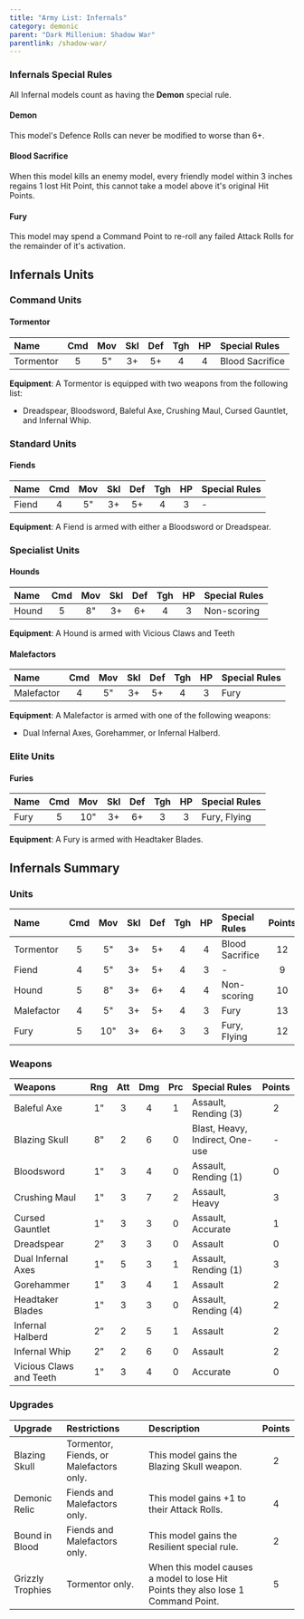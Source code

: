 ```yaml
---
title: "Army List: Infernals"
category: demonic
parent: "Dark Millenium: Shadow War"
parentlink: /shadow-war/
---
```


### Infernals Special Rules

All Infernal models count as having the **Demon** special rule.

#### Demon

This model's Defence Rolls can never be modified to worse than 6+.

#### Blood Sacrifice

When this model kills an enemy model, every friendly model within 3 inches regains 1 lost Hit Point, this cannot take a model above it's original Hit Points.

#### Fury

This model may spend a Command Point to re-roll any failed Attack Rolls for the remainder of it's activation.

## Infernals Units

### Command Units

#### Tormentor

| Name               | Cmd | Mov | Skl | Def | Tgh | HP  | Special Rules     | 
| :----------------- | :-: | :-: | :-: | :-: | :-: | :-: | :---------------- |
| Tormentor          |  5  |  5" |  3+ |  5+ |  4  |  4  | Blood Sacrifice   |

**Equipment**: A Tormentor is equipped with two weapons from the following list:

- Dreadspear, Bloodsword, Baleful Axe, Crushing Maul, Cursed Gauntlet, and Infernal Whip.

### Standard Units

#### Fiends

| Name               | Cmd | Mov | Skl | Def | Tgh | HP  | Special Rules                |
| :----------------- | :-: | :-: | :-: | :-: | :-: | :-: | :--------------------------- |
| Fiend              |  4  |  5" |  3+ |  5+ |  4  |  3  | -                            |

**Equipment**: A Fiend is armed with either a Bloodsword or Dreadspear.

### Specialist Units

#### Hounds

| Name               | Cmd | Mov | Skl | Def | Tgh | HP  | Special Rules             | 
| :----------------- | :-: | :-: | :-: | :-: | :-: | :-: | :------------------------ |
| Hound              |  5  |  8" |  3+ |  6+ |  4  |  3  | Non-scoring               |

**Equipment**: A Hound is armed with Vicious Claws and Teeth

#### Malefactors

| Name               | Cmd | Mov | Skl | Def | Tgh | HP  | Special Rules             | 
| :----------------- | :-: | :-: | :-: | :-: | :-: | :-: | :------------------------ |
| Malefactor         |  4  |  5" |  3+ |  5+ |  4  |  3  | Fury                      |

**Equipment**: A Malefactor is armed with one of the following weapons:

- Dual Infernal Axes, Gorehammer, or Infernal Halberd.

### Elite Units

#### Furies

| Name               | Cmd | Mov | Skl | Def | Tgh | HP  | Special Rules             |
| :----------------- | :-: | :-: | :-: | :-: | :-: | :-: | :------------------------ |
| Fury               |  5  | 10" |  3+ |  6+ |  3  |  3  | Fury, Flying              |

**Equipment**: A Fury is armed with Headtaker Blades.

## Infernals Summary

### Units

| Name            | Cmd | Mov | Skl | Def | Tgh | HP  | Special Rules             | Points |
| :-------------- | :-: | :-: | :-: | :-: | :-: | :-: | :------------------------ | :----: |
| Tormentor       |  5  |  5" |  3+ |  5+ |  4  |  4  | Blood Sacrifice           | 12     |
| Fiend           |  4  |  5" |  3+ |  5+ |  4  |  3  | -                         | 9      |
| Hound           |  5  |  8" |  3+ |  6+ |  4  |  4  | Non-scoring               | 10     |
| Malefactor      |  4  |  5" |  3+ |  5+ |  4  |  3  | Fury                      | 13     |
| Fury            |  5  | 10" |  3+ |  6+ |  3  |  3  | Fury, Flying              | 12     |

### Weapons

| Weapons                 | Rng | Att | Dmg | Prc | Special Rules                   | Points |
| :---------------------- | :-: | :-: | :-: | :-: | :------------------------------ | :----: |
| Baleful Axe             | 1"  | 3   | 4   | 1   | Assault, Rending (3)            | 2      |
| Blazing Skull           | 8"  | 2   | 6   | 0   | Blast, Heavy, Indirect, One-use | -      |
| Bloodsword              | 1"  | 3   | 4   | 0   | Assault, Rending (1)            | 0      |
| Crushing Maul           | 1"  | 3   | 7   | 2   | Assault, Heavy                  | 3      |
| Cursed Gauntlet         | 1"  | 3   | 3   | 0   | Assault, Accurate               | 1      |
| Dreadspear              | 2"  | 3   | 3   | 0   | Assault                         | 0      |
| Dual Infernal Axes      | 1"  | 5   | 3   | 1   | Assault, Rending (1)            | 3      |
| Gorehammer              | 1"  | 3   | 4   | 1   | Assault                         | 2      |
| Headtaker Blades        | 1"  | 3   | 3   | 0   | Assault, Rending (4)            | 2      |
| Infernal Halberd        | 2"  | 2   | 5   | 1   | Assault                         | 2      |
| Infernal Whip           | 2"  | 2   | 6   | 0   | Assault                         | 2      |
| Vicious Claws and Teeth | 1"  | 3   | 4   | 0   | Accurate                        | 0      |

### Upgrades

| Upgrade | Restrictions | Description | Points |
| :------ | :----------- | :---------- | :----: |
| Blazing Skull | Tormentor, Fiends, or Malefactors only. | This model gains the Blazing Skull weapon. | 2 |
| Demonic Relic | Fiends and Malefactors only. | This model gains +1 to their Attack Rolls. | 4 |
| Bound in Blood | Fiends and Malefactors only. | This model gains the Resilient special rule. | 2 |
| Grizzly Trophies | Tormentor only. | When this model causes a model to lose Hit Points they also lose 1 Command Point. | 5 |